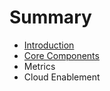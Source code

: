 # Summary

* [Introduction](README.md)
* [Core Components](core/readme.md)
* Metrics 
* Cloud Enablement

